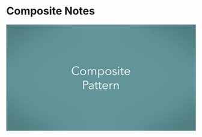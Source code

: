 # Composite Notes
[![IMAGE ALT TEXT HERE](https://github.com/mohamad3li/Design-Patterns/raw/master/Composite/Notes/Composite%20(02).png)](https://docs.google.com/presentation/d/e/2PACX-1vQO_bP4oHXrVuUdjbj3pnrtPhksmtBOA6jqMJLJwLErW3TIGQ8frpy6Bb-xtWttmf6BEEOfr8Xqc4wT/pub?start=false&loop=false&delayms=3000)
